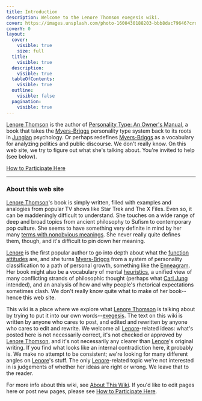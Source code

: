 ```yaml
---
title: Introduction
description: Welcome to the Lenore Thomson exegesis wiki.
cover: https://images.unsplash.com/photo-1600430188203-bbb8dac79646?crop=entropy&cs=srgb&fm=jpg&ixid=M3wxOTcwMjR8MHwxfHNlYXJjaHw5fHx0YXJvdHxlbnwwfHx8fDE3MzgwOTkzODB8MA&ixlib=rb-4.0.3&q=85
coverY: 0
layout:
  cover:
    visible: true
    size: full
  title:
    visible: true
  description:
    visible: true
  tableOfContents:
    visible: true
  outline:
    visible: false
  pagination:
    visible: true
---
```


[Lenore Thomson](/wiki/people-and-systems/lenore-thomson) is the author of [Personality Type: An Owner's Manual](https://www.amazon.com/Personality-Type-Practical-Understanding-Yourself-ebook/dp/B00KLFBMKG), a book that takes the [Myers-Briggs](/wiki/people-and-systems/myers-briggs) personality type system back to its roots in [Jungian](/wiki/people-and-systems/carl-jung) psychology. Or perhaps redefines [Myers-Briggs](/wiki/people-and-systems/myers-briggs) as a vocabulary for analyzing politics and public discourse. We don't really know. On this web site, we try to figure out what she's talking about. You're invited to help (see below).

[How to Participate Here](/wiki/misc/how-to-participate-here-archive)

---

### About this web site

[Lenore Thomson](/wiki/people-and-systems/lenore-thomson)'s book is simply written, filled with examples and analogies from popular TV shows like Star Trek and The X Files. Even so, it can be maddeningly difficult to understand. She touches on a wide range of deep and broad topics from ancient philosophy to Sufism to contemporary pop culture. She seems to have something very definite in mind by her many [terms with nonobvious meanings](/wiki/our-difficulties/terms-with-nonobvious-meanings). She never really quite defines them, though, and it's difficult to pin down her meaning.

[Lenore](/wiki/people-and-systems/lenore-thomson) is the first popular author to go into depth about what the [function attitudes](/wiki/fundamentals/function-attitude) are, and she turns [Myers-Briggs](/wiki/people-and-systems/lenore-thomson) from a system of personality classification to a path of personal growth, something like the [Enneagram](https://en.wikipedia.org/wiki/Enneagram_of_Personality). Her book might also be a vocabulary of mental [heuristics](https://web.archive.org/web/20071215002147/http://greenlightwiki.com/heuristic), a unified view of many conflicting strands of philosophic thought (perhaps what [Carl Jung](/wiki/people-and-systems/carl-jung) intended), and an analysis of how and why people's rhetorical expectations sometimes clash. We don't really know quite what to make of her book--hence this web site.

This wiki is a place where we explore what [Lenore Thomson](/wiki/people-and-systems/lenore-thomson) is talking about by trying to put it into our own words--[exegesis](/wiki/fundamentals/exegesis). The text on this wiki is written by anyone who cares to post, and edited and rewritten by anyone who cares to edit and rewrite. We welcome all [Lenore](/wiki/people-and-systems/lenore-thomson)-related ideas: what's posted here is not necessarily correct, it's not checked or approved by [Lenore Thomson](/wiki/people-and-systems/lenore-thomson), and it's not necessarily any clearer than [Lenore](/wiki/people-and-systems/lenore-thomson)'s original writing. If you find what looks like an internal contradiction here, it probably is. We make no attempt to be consistent; we're looking for many different angles on [Lenore](/wiki/people-and-systems/lenore-thomson)'s stuff. The only [Lenore](/wiki/people-and-systems/lenore-thomson)-related topic we're not interested in is judgements of whether her ideas are right or wrong. We leave that to the reader.

For more info about this wiki, see [About This Wiki](/wiki/misc/about-this-wiki-archive). If you'd like to edit pages here or post new pages, please see [How to Participate Here](/wiki/misc/how-to-participate-here-archive).
